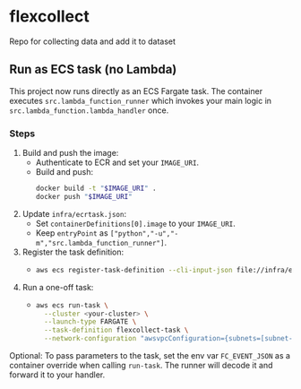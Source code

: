 # flexcollect

Repo for collecting data and add it to dataset

## Run as ECS task (no Lambda)

This project now runs directly as an ECS Fargate task. The container executes `src.lambda_function_runner` which invokes your main logic in `src.lambda_function.lambda_handler` once.

### Steps

1. Build and push the image:
   - Authenticate to ECR and set your `IMAGE_URI`.
   - Build and push:
     ```bash
     docker build -t "$IMAGE_URI" .
     docker push "$IMAGE_URI"
     ```
2. Update `infra/ecrtask.json`:
   - Set `containerDefinitions[0].image` to your `IMAGE_URI`.
   - Keep `entryPoint` as `["python","-u","-m","src.lambda_function_runner"]`.
3. Register the task definition:
   - ```bash
     aws ecs register-task-definition --cli-input-json file://infra/ecrtask.json | cat
     ```
4. Run a one-off task:
   - ```bash
     aws ecs run-task \
       --cluster <your-cluster> \
       --launch-type FARGATE \
       --task-definition flexcollect-task \
       --network-configuration "awsvpcConfiguration={subnets=[subnet-xxxx,subnet-yyyy],securityGroups=[sg-zzzz],assignPublicIp=ENABLED}" | cat
     ```

Optional: To pass parameters to the task, set the env var `FC_EVENT_JSON` as a container override when calling `run-task`. The runner will decode it and forward it to your handler.
